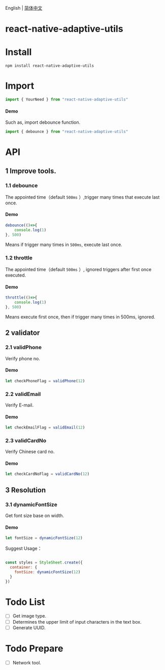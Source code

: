 English | [简体中文](./README_CN.md)

# react-native-adaptive-utils
# Install
```shell
npm install react-native-adaptive-utils
```

# Import
```javascript
import { YourNeed } from "react-native-adaptive-utils"
```
#### Demo
Such as, import debounce function.
```javascript
import { debounce } from "react-native-adaptive-utils"
```

# API
## 1 Improve tools.
### 1.1 debounce
The appointed time（default `500ms` ）,trigger many times that execute last once.
#### Demo
```javascript
debounce(()=>{
    console.log(1)
}, 500)
```
Means if trigger many times  in `500ms`, execute last once.
### 1.2 throttle
The appointed time（default `500ms` ）, ignored triggers after first once executed.
#### Demo
```javascript
throttle(()=>{
    console.log(1)
}, 500)
```
Means execute first once, then if trigger many times in 500ms, ignored.

## 2 validator
### 2.1 validPhone
Verify phone no.
#### Demo
```javascript
let checkPhoneFlag = validPhone(12)
```

### 2.2 validEmail
Verify E-mail.
#### Demo
```javascript
let checkEmailFlag = validEmail(12)
```

### 2.3 validCardNo
Verify Chinese card no.
#### Demo
```javascript
let checkCardNoFlag = validCardNo(12)
```

## 3 Resolution
### 3.1 dynamicFontSize
Get font size base on width.
#### Demo
```javascript
let fontSize = dynamicFontSize(12)
```
Suggest Usage：
```javascript

const styles = StyleSheet.create({
  container: {
    fontSize: dynamicFontSize(12)
  }
})
```

# Todo List
- [ ] Get image type.
- [ ] Determines the upper limit of input characters in the text box.
- [ ] Generate UUID.

# Todo Prepare
- [ ] Network tool.
